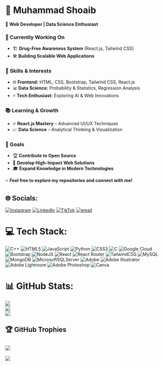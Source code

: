 # 👋 Muhammad Shoaib  

🚀 **Web Developer | Data Science Enthusiast**  

### 🔹 Currently Working On  
- 🏗️ **Drug-Free Awareness System** (React.js, Tailwind CSS)  
- 🛠️ **Building Scalable Web Applications**  

### 📌 Skills & Interests  
- 🌐 **Frontend:** HTML, CSS, Bootstrap, Tailwind CSS, React.js  
- 📊 **Data Science:** Probability & Statistics, Regression Analysis  
- ⚡ **Tech Enthusiast:** Exploring AI & Web Innovations  

### 📚 Learning & Growth  
- 🔥 **React.js Mastery** – Advanced UI/UX Techniques  
- 📈 **Data Science** – Analytical Thinking & Visualization  

### 🎯 Goals  
- 🏆 **Contribute to Open Source**  
- 🚀 **Develop High-Impact Web Solutions**  
- 🎓 **Expand Knowledge in Modern Technologies**  


⭐ **Feel free to explore my repositories and connect with me!**  



## 🌐 Socials:
[![Instagram](https://img.shields.io/badge/Instagram-%23E4405F.svg?logo=Instagram&logoColor=white)](https://instagram.com/m_shoaib7140) [![LinkedIn](https://img.shields.io/badge/LinkedIn-%230077B5.svg?logo=linkedin&logoColor=white)](https://linkedin.com/in/muhammad-shoaib-3334982aa) [![TikTok](https://img.shields.io/badge/TikTok-%23000000.svg?logo=TikTok&logoColor=white)](https://tiktok.com/@muhammadshoaib7140) [![email](https://img.shields.io/badge/Email-D14836?logo=gmail&logoColor=white)](mailto:muhammad.shoaib.priv@gmail.com) 

# 💻 Tech Stack:
![C++](https://img.shields.io/badge/c++-%2300599C.svg?style=for-the-badge&logo=c%2B%2B&logoColor=white) ![HTML5](https://img.shields.io/badge/html5-%23E34F26.svg?style=for-the-badge&logo=html5&logoColor=white) ![JavaScript](https://img.shields.io/badge/javascript-%23323330.svg?style=for-the-badge&logo=javascript&logoColor=%23F7DF1E) ![Python](https://img.shields.io/badge/python-3670A0?style=for-the-badge&logo=python&logoColor=ffdd54) ![CSS3](https://img.shields.io/badge/css3-%231572B6.svg?style=for-the-badge&logo=css3&logoColor=white) ![C](https://img.shields.io/badge/c-%2300599C.svg?style=for-the-badge&logo=c&logoColor=white) ![Google Cloud](https://img.shields.io/badge/GoogleCloud-%234285F4.svg?style=for-the-badge&logo=google-cloud&logoColor=white) ![Bootstrap](https://img.shields.io/badge/bootstrap-%238511FA.svg?style=for-the-badge&logo=bootstrap&logoColor=white) ![NodeJS](https://img.shields.io/badge/node.js-6DA55F?style=for-the-badge&logo=node.js&logoColor=white) ![React](https://img.shields.io/badge/react-%2320232a.svg?style=for-the-badge&logo=react&logoColor=%2361DAFB) ![React Router](https://img.shields.io/badge/React_Router-CA4245?style=for-the-badge&logo=react-router&logoColor=white) ![TailwindCSS](https://img.shields.io/badge/tailwindcss-%2338B2AC.svg?style=for-the-badge&logo=tailwind-css&logoColor=white) ![MySQL](https://img.shields.io/badge/mysql-4479A1.svg?style=for-the-badge&logo=mysql&logoColor=white) ![MongoDB](https://img.shields.io/badge/MongoDB-%234ea94b.svg?style=for-the-badge&logo=mongodb&logoColor=white) ![MicrosoftSQLServer](https://img.shields.io/badge/Microsoft%20SQL%20Server-CC2927?style=for-the-badge&logo=microsoft%20sql%20server&logoColor=white) ![Adobe](https://img.shields.io/badge/adobe-%23FF0000.svg?style=for-the-badge&logo=adobe&logoColor=white) ![Adobe Illustrator](https://img.shields.io/badge/adobe%20illustrator-%23FF9A00.svg?style=for-the-badge&logo=adobe%20illustrator&logoColor=white) ![Adobe Lightroom](https://img.shields.io/badge/Adobe%20Lightroom-31A8FF.svg?style=for-the-badge&logo=Adobe%20Lightroom&logoColor=white) ![Adobe Photoshop](https://img.shields.io/badge/adobe%20photoshop-%2331A8FF.svg?style=for-the-badge&logo=adobe%20photoshop&logoColor=white) ![Canva](https://img.shields.io/badge/Canva-%2300C4CC.svg?style=for-the-badge&logo=Canva&logoColor=white)
# 📊 GitHub Stats:
![](https://github-readme-stats.vercel.app/api?username=Muhammad-Shoaib-1&theme=dark&hide_border=false&include_all_commits=false&count_private=false)<br/>
![](https://github-readme-streak-stats.herokuapp.com/?user=Muhammad-Shoaib-1&theme=dark&hide_border=false)<br/>
![](https://github-readme-stats.vercel.app/api/top-langs/?username=Muhammad-Shoaib-1&theme=dark&hide_border=false&include_all_commits=false&count_private=false&layout=compact)

## 🏆 GitHub Trophies
![](https://github-profile-trophy.vercel.app/?username=Muhammad-Shoaib-1&theme=gruvbox&no-frame=true&no-bg=true&margin-w=4)
---
[![](https://visitcount.itsvg.in/api?id=Muhammad-Shoaib-1&icon=0&color=0)](https://visitcount.itsvg.in)
